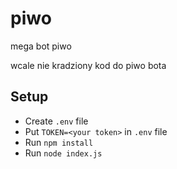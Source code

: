# piwo
mega bot piwo

wcale nie kradziony kod do piwo bota

## Setup
- Create ```.env``` file
- Put ```TOKEN=<your token>``` in ```.env``` file
- Run ```npm install```
- Run ```node index.js```